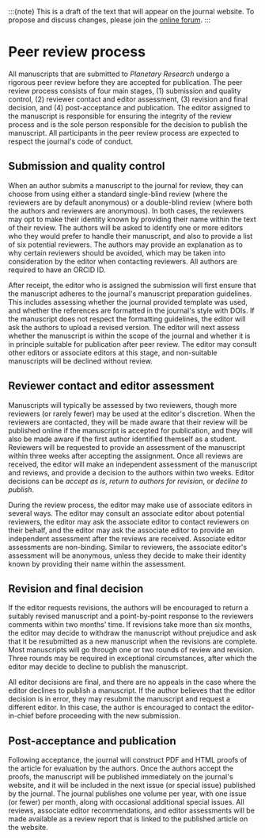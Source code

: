 :::{note}
This is a draft of the text that will appear on the journal website. To propose and discuss changes, please join the [online forum](#forum).
:::

# Peer review process

All manuscripts that are submitted to *Planetary Research*  undergo a rigorous peer review before they are accepted for publication. The peer review process consists of four main stages, (1) submission and quality control, (2) reviewer contact and editor assessment, (3) revision and final decision, and (4) post-acceptance and publication. The editor assigned to the manuscript is responsible for ensuring the integrity of the review process and is the sole person responsible for the decision to publish the manuscript. All participants in the peer review process are expected to respect the journal's code of conduct.

## Submission and quality control
When an author submits a manuscript to the journal for review, they can choose from using either a standard single-blind review (where the reviewers are by default anonymous) or a double-blind review (where both the authors and reviewers are anonymous). In both cases, the reviewers may opt to make their identity known by providing their name within the text of their review. The authors will be asked to identify one or more editors who they would prefer to handle their manuscript, and also to provide a list of six potential reviewers. The authors may provide an explanation as to why certain reviewers should be avoided, which may be taken into consideration by the editor when contacting reviewers. All authors are required to have an ORCID ID.

After receipt, the editor who is assigned the submission will first ensure that the manuscript adheres to the journal's manuscript preparation guidelines. This includes assessing whether the journal provided template was used, and whether the references are formatted in the journal's style with DOIs. If the manuscript does not respect the formatting guidelines, the editor will ask the authors to upload a revised version. The editor will next assess whether the manuscript is within the scope of the journal and whether it is in principle suitable for publication after peer review. The editor may consult other editors or associate editors at this stage, and non-suitable manuscripts will be declined without review.

## Reviewer contact and editor assessment
Manuscripts will typically be assessed by two reviewers, though more reviewers (or rarely fewer) may be used at the editor's discretion. When the reviewers are contacted, they will be made aware that their review will be published online if the manuscript is accepted for publication, and they will also be made aware if the first author identified themself as a student. Reviewers will be requested to provide an assessment of the manuscript within three weeks after accepting the assignment. Once all reviews are received, the editor will make an independent assessment of the manuscript and reviews, and provide a decision to the authors within two weeks.  Editor decisions can be *accept as is*, *return to authors for revision*, or *decline to publish*.

During the review process, the editor may make use of associate editors in several ways. The editor may consult an associate editor about potential reviewers, the editor may ask the associate editor to contact reviewers on their behalf, and the editor may ask the associate editor to provide an independent assessment after the reviews are received. Associate editor assessments are non-binding. Similar to reviewers, the associate editor's assessment will be anonymous, unless they decide to make their identity known by providing their name within the assessment.

## Revision and final decision
If the editor requests revisions, the authors will be encouraged to return a suitably revised manuscript and a point-by-point response to the reviewers comments within two months' time. If revisions take more than six months, the editor may decide to withdraw the manuscript without prejudice and ask that it be resubmitted as a new manuscript when the revisions are complete. Most manuscripts will go through one or two rounds of review and revision.  Three rounds may be required in exceptional circumstances, after which the editor may decide to decline to publish the manuscript.

All editor decisions are final, and there are no appeals in the case where the editor declines to publish a manuscript. If the author believes that the editor decision is in error, they may resubmit the manuscript and request a different editor. In this case, the author is encouraged to contact the editor-in-chief before proceeding with the new submission.

## Post-acceptance and publication
Following acceptance, the journal will construct PDF and HTML proofs of the article for evaluation by the authors. Once the authors accept the proofs, the manuscript will be published immediately on the journal's website, and it will be included in the next issue (or special issue) published by the journal. The journal publishes one volume per year, with one issue (or fewer) per month, along with occasional additional special issues. All reviews, associate editor recommendations, and editor assessments will be made available as a review report that is linked to the published article on the website.
